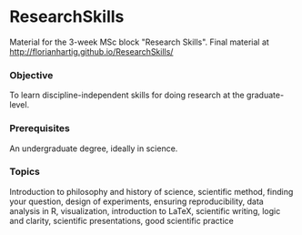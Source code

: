 ResearchSkills
==============

Material for the 3-week MSc block "Research Skills". Final material at http://florianhartig.github.io/ResearchSkills/ 

### Objective

To learn discipline-independent skills for doing research at the graduate-level.

### Prerequisites

An undergraduate degree, ideally in science. 


### Topics

Introduction to philosophy and history of science, scientific method, finding your question, design of experiments, ensuring reproducibility, data analysis in R, visualization, introduction to LaTeX, scientific writing, logic and clarity, scientific presentations, good scientific practice
